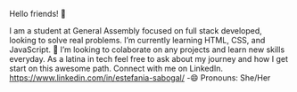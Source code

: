 Hello friends! 👾

I am a student at General Assembly focused on full stack developed, looking to solve real problems. I’m currently learning HTML, CSS, and JavaScript. 👯 I’m looking to colaborate on any projects and learn new skills everyday.
As a latina in tech feel free to ask about my journey and how I get start on this awesome path.
Connect with me on LinkedIn. https://www.linkedin.com/in/estefania-sabogal/
-😄 Pronouns: She/Her
